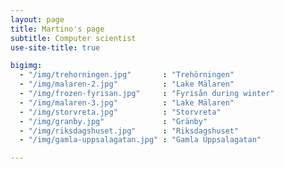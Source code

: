 ```yaml
---
layout: page
title: Martino's page
subtitle: Computer scientist
use-site-title: true

bigimg:
  - "/img/trehorningen.jpg"       : "Trehörningen"
  - "/img/malaren-2.jpg"          : "Lake Mälaren"
  - "/img/frozen-fyrisan.jpg"     : "Fyrisån during winter"
  - "/img/malaren-3.jpg"          : "Lake Mälaren"
  - "/img/storvreta.jpg"          : "Storvreta"
  - "/img/granby.jpg"             : "Gränby"
  - "/img/riksdagshuset.jpg"      : "Riksdagshuset"
  - "/img/gamla-uppsalagatan.jpg" : "Gamla Uppsalagatan"

---
```

<style>
div[role="main"] {display: none;}
footer {margin-top: 0; padding: 30px;}
</style>
